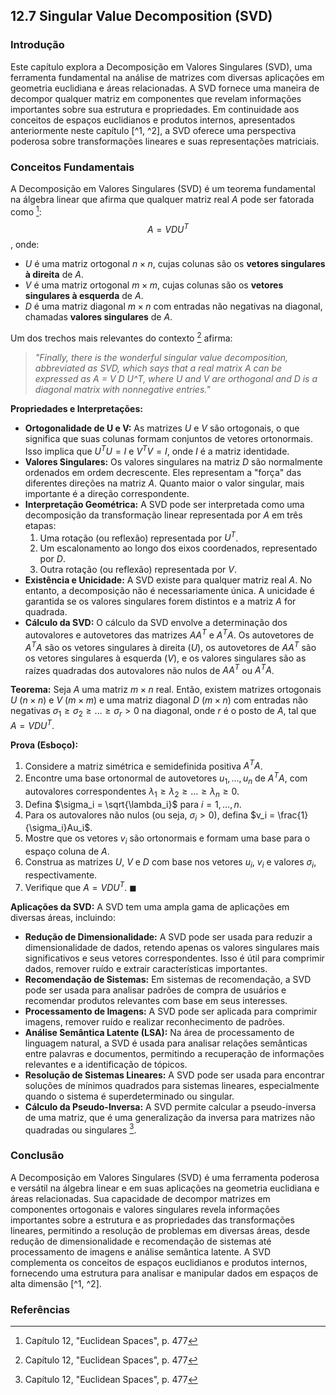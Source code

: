 ## 12.7 Singular Value Decomposition (SVD)
### Introdução
Este capítulo explora a Decomposição em Valores Singulares (SVD), uma ferramenta fundamental na análise de matrizes com diversas aplicações em geometria euclidiana e áreas relacionadas. A SVD fornece uma maneira de decompor qualquer matriz em componentes que revelam informações importantes sobre sua estrutura e propriedades. Em continuidade aos conceitos de espaços euclidianos e produtos internos, apresentados anteriormente neste capítulo [^1, ^2], a SVD oferece uma perspectiva poderosa sobre transformações lineares e suas representações matriciais.

### Conceitos Fundamentais
A Decomposição em Valores Singulares (SVD) é um teorema fundamental na álgebra linear que afirma que qualquer matriz real $A$ pode ser fatorada como [^477]:
$$ A = VDU^T $$,
onde:
*   $U$ é uma matriz ortogonal $n \times n$, cujas colunas são os **vetores singulares à direita** de $A$.
*   $V$ é uma matriz ortogonal $m \times m$, cujas colunas são os **vetores singulares à esquerda** de $A$.
*   $D$ é uma matriz diagonal $m \times n$ com entradas não negativas na diagonal, chamadas **valores singulares** de $A$.

Um dos trechos mais relevantes do contexto [^477] afirma:
> *"Finally, there is the wonderful singular value decomposition, abbreviated as SVD, which says that a real matrix A can be expressed as A = V D U^T, where U and V are orthogonal and D is a diagonal matrix with nonnegative entries."*

**Propriedades e Interpretações:**
*   **Ortogonalidade de U e V:** As matrizes $U$ e $V$ são ortogonais, o que significa que suas colunas formam conjuntos de vetores ortonormais. Isso implica que $U^TU = I$ e $V^TV = I$, onde $I$ é a matriz identidade.
*   **Valores Singulares:** Os valores singulares na matriz $D$ são normalmente ordenados em ordem decrescente. Eles representam a "força" das diferentes direções na matriz $A$. Quanto maior o valor singular, mais importante é a direção correspondente.
*   **Interpretação Geométrica:** A SVD pode ser interpretada como uma decomposição da transformação linear representada por $A$ em três etapas:
    1.  Uma rotação (ou reflexão) representada por $U^T$.
    2.  Um escalonamento ao longo dos eixos coordenados, representado por $D$.
    3.  Outra rotação (ou reflexão) representada por $V$.
*   **Existência e Unicidade:** A SVD existe para qualquer matriz real $A$. No entanto, a decomposição não é necessariamente única. A unicidade é garantida se os valores singulares forem distintos e a matriz $A$ for quadrada.
*   **Cálculo da SVD:** O cálculo da SVD envolve a determinação dos autovalores e autovetores das matrizes $AA^T$ e $A^TA$. Os autovetores de $A^TA$ são os vetores singulares à direita ($U$), os autovetores de $AA^T$ são os vetores singulares à esquerda ($V$), e os valores singulares são as raízes quadradas dos autovalores não nulos de $AA^T$ ou $A^TA$.

**Teorema:** Seja $A$ uma matriz $m \times n$ real. Então, existem matrizes ortogonais $U$ ($n \times n$) e $V$ ($m \times m$) e uma matriz diagonal $D$ ($m \times n$) com entradas não negativas $\sigma_1 \geq \sigma_2 \geq \dots \geq \sigma_r > 0$ na diagonal, onde $r$ é o posto de $A$, tal que $A = VDU^T$.

**Prova (Esboço):**
1.  Considere a matriz simétrica e semidefinida positiva $A^TA$.
2.  Encontre uma base ortonormal de autovetores $u_1, \dots, u_n$ de $A^TA$, com autovalores correspondentes $\lambda_1 \geq \lambda_2 \geq \dots \geq \lambda_n \geq 0$.
3.  Defina $\sigma_i = \sqrt{\lambda_i}$ para $i = 1, \dots, n$.
4.  Para os autovalores não nulos (ou seja, $\sigma_i > 0$), defina $v_i = \frac{1}{\sigma_i}Au_i$.
5.  Mostre que os vetores $v_i$ são ortonormais e formam uma base para o espaço coluna de $A$.
6.  Construa as matrizes $U$, $V$ e $D$ com base nos vetores $u_i$, $v_i$ e valores $\sigma_i$, respectivamente.
7.  Verifique que $A = VDU^T$. $\blacksquare$

**Aplicações da SVD:**
A SVD tem uma ampla gama de aplicações em diversas áreas, incluindo:
*   **Redução de Dimensionalidade:** A SVD pode ser usada para reduzir a dimensionalidade de dados, retendo apenas os valores singulares mais significativos e seus vetores correspondentes. Isso é útil para comprimir dados, remover ruído e extrair características importantes.
*   **Recomendação de Sistemas:** Em sistemas de recomendação, a SVD pode ser usada para analisar padrões de compra de usuários e recomendar produtos relevantes com base em seus interesses.
*   **Processamento de Imagens:** A SVD pode ser aplicada para comprimir imagens, remover ruído e realizar reconhecimento de padrões.
*   **Análise Semântica Latente (LSA):** Na área de processamento de linguagem natural, a SVD é usada para analisar relações semânticas entre palavras e documentos, permitindo a recuperação de informações relevantes e a identificação de tópicos.
*   **Resolução de Sistemas Lineares:** A SVD pode ser usada para encontrar soluções de mínimos quadrados para sistemas lineares, especialmente quando o sistema é superdeterminado ou singular.
*   **Cálculo da Pseudo-Inversa:** A SVD permite calcular a pseudo-inversa de uma matriz, que é uma generalização da inversa para matrizes não quadradas ou singulares [^477].

### Conclusão
A Decomposição em Valores Singulares (SVD) é uma ferramenta poderosa e versátil na álgebra linear e em suas aplicações na geometria euclidiana e áreas relacionadas. Sua capacidade de decompor matrizes em componentes ortogonais e valores singulares revela informações importantes sobre a estrutura e as propriedades das transformações lineares, permitindo a resolução de problemas em diversas áreas, desde redução de dimensionalidade e recomendação de sistemas até processamento de imagens e análise semântica latente. A SVD complementa os conceitos de espaços euclidianos e produtos internos, fornecendo uma estrutura para analisar e manipular dados em espaços de alta dimensão [^1, ^2].

### Referências
[^1]: Capítulo 12, "Euclidean Spaces", p. 437
[^2]: Capítulo 12, "Euclidean Spaces", p. 438
[^477]: Capítulo 12, "Euclidean Spaces", p. 477
<!-- END -->